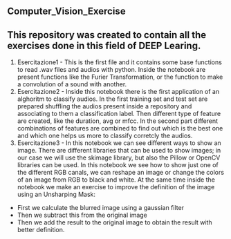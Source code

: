 ## Computer_Vision_Exercise

## This repository was created to contain all the exercises done in this field of DEEP Learing.

1. Esercitazione1 - This is the first file and it contains some base functions to read .wav files and audios with python. Inside the notebook are present functions like the Furier Transformation, or the function to make a convolution of a sound with another.
2. Esercitazione2 - Inside this notebook there is the first application of an alghoritm to classify audios. In the first training set and test set are prepared shuffling the audios present inside a repository and associating to them a classification label. Then different type of feature are created, like the duration, avg or mfcc.
In the second part different combinations of features are combined to find out which is the best one and which one helps us more to classify corretcly the audios.
3. Esercitazione3 - In this notebook we can see different ways to show an image. There are different libraries that can be used to show images; in our case we will use the skimage library, but also the Pillow or OpenCV libraries can be used.
In this notebook we see how to show just one of the different RGB canals, we can reshape an image or change the colors of an image from RGB to black and white.
At the same time inside the notebook we make an exercise to improve the definition of the image using an Unsharping Mask:
  - First we calculate the blurred image using a gaussian filter
  - Then we subtract this from the original image
  - Then we add the result to the original image to obtain the result with better definition.
